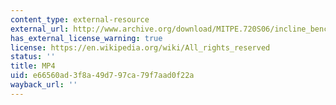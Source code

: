 ```yaml
---
content_type: external-resource
external_url: http://www.archive.org/download/MITPE.720S06/incline_bench_press_second_view-220k.mp4
has_external_license_warning: true
license: https://en.wikipedia.org/wiki/All_rights_reserved
status: ''
title: MP4
uid: e66560ad-3f8a-49d7-97ca-79f7aad0f22a
wayback_url: ''
---
```

